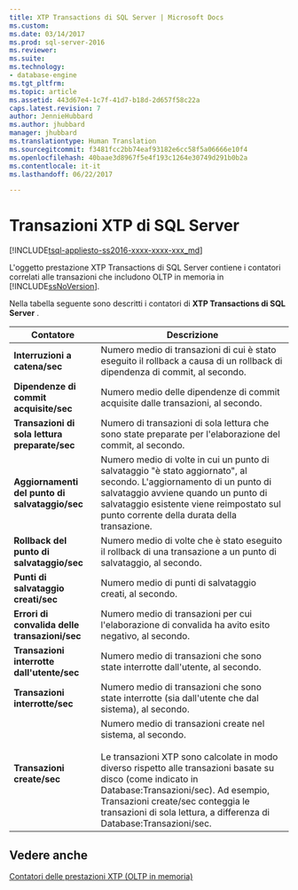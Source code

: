 ```yaml
---
title: XTP Transactions di SQL Server | Microsoft Docs
ms.custom: 
ms.date: 03/14/2017
ms.prod: sql-server-2016
ms.reviewer: 
ms.suite: 
ms.technology:
- database-engine
ms.tgt_pltfrm: 
ms.topic: article
ms.assetid: 443d67e4-1c7f-41d7-b18d-2d657f58c22a
caps.latest.revision: 7
author: JennieHubbard
ms.author: jhubbard
manager: jhubbard
ms.translationtype: Human Translation
ms.sourcegitcommit: f3481fcc2bb74eaf93182e6cc58f5a06666e10f4
ms.openlocfilehash: 40baae3d8967f5e4f193c1264e30749d291b0b2a
ms.contentlocale: it-it
ms.lasthandoff: 06/22/2017

---
```

# <a name="sql-server-xtp-transactions"></a>Transazioni XTP di SQL Server
[!INCLUDE[tsql-appliesto-ss2016-xxxx-xxxx-xxx_md](../../includes/tsql-appliesto-ss2016-xxxx-xxxx-xxx-md.md)]

  L'oggetto prestazione XTP Transactions di SQL Server contiene i contatori correlati alle transazioni che includono OLTP in memoria in [!INCLUDE[ssNoVersion](../../includes/ssnoversion-md.md)].  
  
 Nella tabella seguente sono descritti i contatori di **XTP Transactions di SQL Server** .  
  
|Contatore|Descrizione|  
|-------------|-----------------|  
|**Interruzioni a catena/sec**|Numero medio di transazioni di cui è stato eseguito il rollback a causa di un rollback di dipendenza di commit, al secondo.|  
|**Dipendenze di commit acquisite/sec**|Numero medio delle dipendenze di commit acquisite dalle transazioni, al secondo.|  
|**Transazioni di sola lettura preparate/sec**|Numero di transazioni di sola lettura che sono state preparate per l'elaborazione del commit, al secondo.|  
|**Aggiornamenti del punto di salvataggio/sec**|Numero medio di volte in cui un punto di salvataggio "è stato aggiornato", al secondo. L'aggiornamento di un punto di salvataggio avviene quando un punto di salvataggio esistente viene reimpostato sul punto corrente della durata della transazione.|  
|**Rollback del punto di salvataggio/sec**|Numero medio di volte che è stato eseguito il rollback di una transazione a un punto di salvataggio, al secondo.|  
|**Punti di salvataggio creati/sec**|Numero medio di punti di salvataggio creati, al secondo.|  
|**Errori di convalida delle transazioni/sec**|Numero medio di transazioni per cui l'elaborazione di convalida ha avito esito negativo, al secondo.|  
|**Transazioni interrotte dall'utente/sec**|Numero medio di transazioni che sono state interrotte dall'utente, al secondo.|  
|**Transazioni interrotte/sec**|Numero medio di transazioni che sono state interrotte (sia dall'utente che dal sistema), al secondo.|  
|**Transazioni create/sec**|Numero medio di transazioni create nel sistema, al secondo.<br /><br /> Le transazioni XTP sono calcolate in modo diverso rispetto alle transazioni basate su disco (come indicato in Database:Transazioni/sec). Ad esempio, Transazioni create/sec conteggia le transazioni di sola lettura, a differenza di Database:Transazioni/sec.|  
  
## <a name="see-also"></a>Vedere anche  
 [Contatori delle prestazioni XTP &#40;OLTP in memoria&#41;](../../relational-databases/performance-monitor/sql-server-xtp-in-memory-oltp-performance-counters.md)  
  
  

